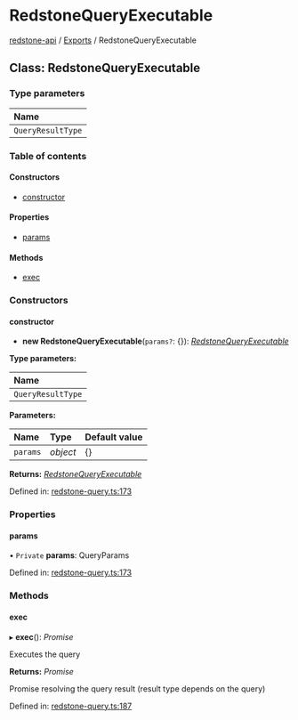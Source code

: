 # RedstoneQueryExecutable

[redstone-api](https://github.com/redstone-finance/redstone-docs/tree/e56f4e97ffe8229804276eb19e84c082fe4e179e/fluent-interface/README.md) / [Exports](https://github.com/redstone-finance/redstone-docs/tree/e56f4e97ffe8229804276eb19e84c082fe4e179e/fluent-interface/modules.md) / RedstoneQueryExecutable

## Class: RedstoneQueryExecutable

### Type parameters

| Name |
| :--- |
| `QueryResultType` |

### Table of contents

#### Constructors

* [constructor](redstonequeryexecutable.md#constructor)

#### Properties

* [params](redstonequeryexecutable.md#params)

#### Methods

* [exec](redstonequeryexecutable.md#exec)

### Constructors

#### constructor

+ **new RedstoneQueryExecutable**\(`params?`: {}\): [_RedstoneQueryExecutable_](redstonequeryexecutable.md)

**Type parameters:**

| Name |
| :--- |
| `QueryResultType` |

**Parameters:**

| Name | Type | Default value |
| :--- | :--- | :--- |
| `params` | _object_ | {} |

**Returns:** [_RedstoneQueryExecutable_](redstonequeryexecutable.md)

Defined in: [redstone-query.ts:173](https://github.com/redstone-finance/redstone-api/blob/3d4422c/src/redstone-query.ts#L173)

### Properties

#### params

• `Private` **params**: QueryParams

Defined in: [redstone-query.ts:173](https://github.com/redstone-finance/redstone-api/blob/3d4422c/src/redstone-query.ts#L173)

### Methods

#### exec

▸ **exec**\(\): _Promise_

Executes the query

**Returns:** _Promise_

Promise resolving the query result \(result type depends on the query\)

Defined in: [redstone-query.ts:187](https://github.com/redstone-finance/redstone-api/blob/3d4422c/src/redstone-query.ts#L187)

